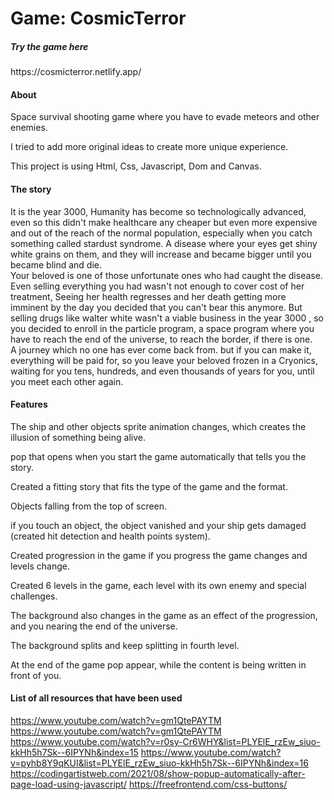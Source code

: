 <H1>Game: CosmicTerror  </h1>

<h5>Try the game here </h5> https://cosmicterror.netlify.app/

<h4>About </h4>
Space survival shooting game where you have to evade meteors and other enemies.

I tried to add more original ideas to create more unique experience.

This project is using Html, Css, Javascript, Dom and Canvas.

<h4>The story </h4>

 <p >
            It is the year 3000,  Humanity has become so technologically advanced, even so this didn't make
            healthcare any cheaper but even more expensive and out of the reach of the normal population, especially when
            you catch something called stardust syndrome. A disease where your eyes get shiny white grains on them, and
            they will increase and became bigger until you became blind and die.<br>
            Your beloved is one of those unfortunate ones who had caught the disease. Even selling everything you had
            wasn't not enough to cover cost of her treatment, Seeing her health regresses and her death getting more
            imminent by the day you decided that you can't bear this anymore. But selling drugs like walter white wasn't
            a viable business in the year 3000 , so you decided to enroll in the particle program, a space program where
            you have to reach the end of the universe, to reach the border, if there is one.<br>
            A journey which no one has ever come back from. but if you can make it, everything will be paid for, so you
            leave your beloved frozen in a Cryonics, waiting for you tens, hundreds, and even thousands of years for
            you, until you meet each other again.
 </p>



<h4>Features</h4>
The ship and other objects sprite animation changes, which creates the illusion of something being alive.
 
pop that opens when you start the game automatically that tells you the story.
 
Created a fitting story that fits the type of the game and the format.
 
Objects falling from the top of screen.
 
if you touch an object, the object vanished and your ship gets damaged (created hit detection and health points system).
 
Created progression in the game if you progress the game changes and levels change.
 
Created 6 levels in the game, each level with its own enemy and special challenges.
 
The background also changes in the game as an effect of the progression, and you nearing the end of the universe.
 
The background splits and keep splitting in fourth level.
 
At the end of the game pop appear, while the content is being written in front of you.



<h4>List of all resources that have been used </h4>

https://www.youtube.com/watch?v=gm1QtePAYTM
https://www.youtube.com/watch?v=gm1QtePAYTM
https://www.youtube.com/watch?v=r0sy-Cr6WHY&list=PLYElE_rzEw_siuo-kkHh5h7Sk--6IPYNh&index=15
https://www.youtube.com/watch?v=pyhb8Y9qKUI&list=PLYElE_rzEw_siuo-kkHh5h7Sk--6IPYNh&index=16
https://codingartistweb.com/2021/08/show-popup-automatically-after-page-load-using-javascript/
https://freefrontend.com/css-buttons/

<!-- problems enemies keep loading until they block the browser
same for beams and lasers
beams hits items randomly, and they hit more than one at the time

if you shoot more than eights shoots the browsers freezes

the game freezes sometimes when you shoot somthing 

problems 
how to create levels in the game

the gif problem using sprite annimation

type write effect

pop up when you open the game

 moving background which creates the illusion of movement  -->
